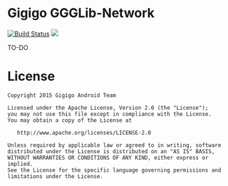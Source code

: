 # Gigigo GGGLib-Network

[![Build Status](https://travis-ci.org/Gigigo-Android-Devs/gigigo-ggglib-network-library-android.svg?branch=master)](https://travis-ci.org/Gigigo-Android-Devs/gigigo-ggglib-network-library-android) 
[![](https://jitpack.io/v/Gigigo-Android-Devs/gigigo-ggglib-network-library-android.svg)](https://jitpack.io/#Gigigo-Android-Devs/gigigo-ggglib-network-library-android)

TO-DO

License
=======

    Copyright 2015 Gigigo Android Team

    Licensed under the Apache License, Version 2.0 (the "License");
    you may not use this file except in compliance with the License.
    You may obtain a copy of the License at

       http://www.apache.org/licenses/LICENSE-2.0

    Unless required by applicable law or agreed to in writing, software
    distributed under the License is distributed on an "AS IS" BASIS,
    WITHOUT WARRANTIES OR CONDITIONS OF ANY KIND, either express or implied.
    See the License for the specific language governing permissions and
    limitations under the License.
